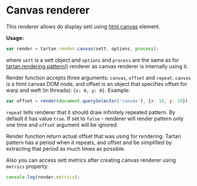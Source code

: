 # Canvas renderer

This renderer allows do display sett using 
[html canvas](https://developer.mozilla.org/en-US/docs/Web/HTML/Element/canvas)
element.

**Usage:**

```javascript
var render = tartan.render.canvas(sett, options, process);
```

where `sett` is a sett object and `options` and `process` are 
the same as for [tartan.rendering.pattern()](pattern.md)
renderer as canvas renderer is internally using it.

Render function accepts three arguments: `canvas`, `offset` and `repeat`.
`canvas` is a html canvas DOM node, and offset is an object that specifies
offset for warp and weft (in threads): `{x: 0, y: 0}`. Example:
```javascript
var offset = render(document.querySelector('canvas'), {x: 10, y: 20})
```
`repeat` tells renderer that it should draw infinitely repeated pattern.
By default it has value `true`. If set to `false` - renderer will render pattern 
only one time and `offset` argument will be ignored.

Render function return actual offset that was using for rendering. Tartan
pattern has a period when it repeats, and offset and be simplified by extracting
that period as much times as possible. 
  
Also you can access sett metrics after creating canvas renderer using `metrics`
property:
```javascript
console.log(render.metrics);   
```   
